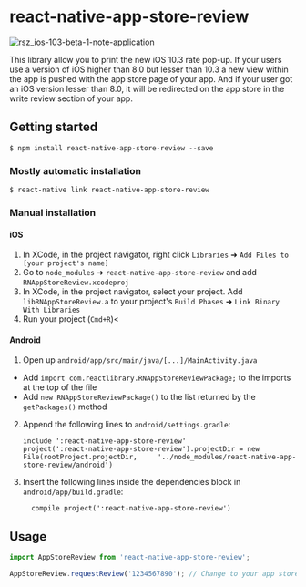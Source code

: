 
# react-native-app-store-review

![rsz_ios-103-beta-1-note-application](https://cloud.githubusercontent.com/assets/3551795/25345288/f78ff17e-2914-11e7-9939-8d2f6897bf7e.jpg)


This library allow you to print the new iOS 10.3 rate pop-up.
If your users use a version of iOS higher than 8.0 but lesser than 10.3 a new view within the app is pushed with the app store page of your app.
And if your user got an iOS version lesser than 8.0, it will be redirected on the app store in the write review section of your app.

## Getting started

`$ npm install react-native-app-store-review --save`

### Mostly automatic installation

`$ react-native link react-native-app-store-review`

### Manual installation


#### iOS

1. In XCode, in the project navigator, right click `Libraries` ➜ `Add Files to [your project's name]`
2. Go to `node_modules` ➜ `react-native-app-store-review` and add `RNAppStoreReview.xcodeproj`
3. In XCode, in the project navigator, select your project. Add `libRNAppStoreReview.a` to your project's `Build Phases` ➜ `Link Binary With Libraries`
4. Run your project (`Cmd+R`)<

#### Android

1. Open up `android/app/src/main/java/[...]/MainActivity.java`
  - Add `import com.reactlibrary.RNAppStoreReviewPackage;` to the imports at the top of the file
  - Add `new RNAppStoreReviewPackage()` to the list returned by the `getPackages()` method
2. Append the following lines to `android/settings.gradle`:
  	```
  	include ':react-native-app-store-review'
  	project(':react-native-app-store-review').projectDir = new File(rootProject.projectDir, 	'../node_modules/react-native-app-store-review/android')
  	```
3. Insert the following lines inside the dependencies block in `android/app/build.gradle`:
  	```
      compile project(':react-native-app-store-review')
  	```

## Usage
```javascript
import AppStoreReview from 'react-native-app-store-review';

AppStoreReview.requestReview('1234567890'); // Change to your app store id
```
